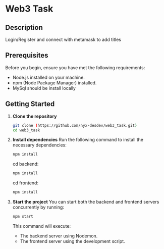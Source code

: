 # Web3 Task

## Description
Login/Register and connect with metamask to add titles

## Prerequisites
Before you begin, ensure you have met the following requirements:
- Node.js installed on your machine.
- npm (Node Package Manager) installed.
- MySql should be install locally

## Getting Started

1. **Clone the repository**
   ```bash
   git clone (https://github.com/nyx-desdev/web3_task.git)
   cd web3_task
   ```

2. **Install dependencies**
   Run the following command to install the necessary dependencies:
   ```bash
   npm install
   ```

   cd backend:
   ```bash
   npm install
   ```

   cd frontend:
   ```bash
   npm install
   ```

3. **Start the project**
   You can start both the backend and frontend servers concurrently by running:
   ```bash
   npm start
   ```

   This command will execute:
   - The backend server using Nodemon.
   - The frontend server using the development script.


